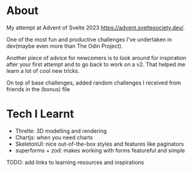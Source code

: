 # About
My attempt at Advent of Svelte 2023 https://advent.sveltesociety.dev/. 

One of the most fun and productive challenges I've undertaken in dev(maybe even more than The Odin Project).

Another piece of advice for newcomers is to look around for inspiration after your first attempt and to go back to work on a v2. That helped me learn a lot of cool new tricks.

On top of base challenges, added random challenges I received from friends in the (bonus) file

# Tech I Learnt
- Threlte: 3D modelling and rendering
- Chartjs: when you need charts
- SkeletonUI: nice out-of-the-box styles and features like paginators
- superforms + zod: makes working with forms featureful and simple

TODO: add links to learning resources and inspirations
